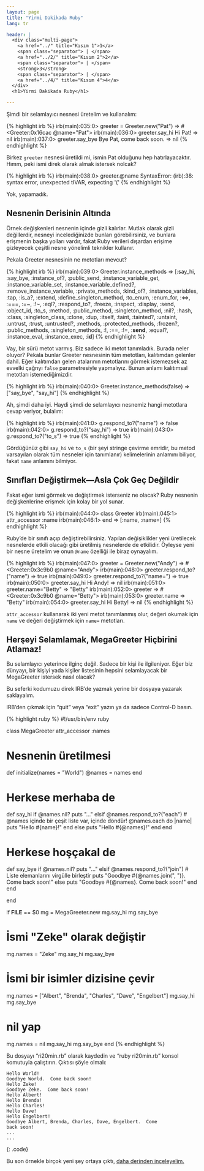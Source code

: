 ```yaml
---
layout: page
title: "Yirmi Dakikada Ruby"
lang: tr

header: |
  <div class="multi-page">
    <a href="../" title="Kısım 1">1</a>
    <span class="separator"> | </span>
    <a href="../2/" title="Kısım 2">2</a>
    <span class="separator"> | </span>
    <strong>3</strong>
    <span class="separator"> | </span>
    <a href="../4/" title="Kısım 4">4</a>
  </div>
  <h1>Yirmi Dakikada Ruby</h1>

---
```


Şimdi bir selamlayıcı nesnesi üretelim ve kullanalım:

{% highlight irb %}
irb(main):035:0> greeter = Greeter.new("Pat")
=> #<Greeter:0x16cac @name="Pat">
irb(main):036:0> greeter.say_hi
Hi Pat!
=> nil
irb(main):037:0> greeter.say_bye
Bye Pat, come back soon.
=> nil
{% endhighlight %}

Birkez `greeter` nesnesi üretildi mi, ismin Pat olduğunu hep hatırlayacaktır.
Hımm, peki ismi direk olarak almak istersek nolcak?

{% highlight irb %}
irb(main):038:0> greeter.@name
SyntaxError: (irb):38: syntax error, unexpected tIVAR, expecting '('
{% endhighlight %}

Yok, yapamadık.

## Nesnenin Derisinin Altında

Örnek değişkenleri nesnenin içinde gizli kalırlar. Mutlak olarak gizli
değillerdir, nesneyi incelediğinizde bunları görebilirsiniz, ve bunlara
erişmenin başka yolları vardır, fakat Ruby
verileri dışardan erişime gizleyecek çeşitli nesne yönelimli teknikler
kullanır.

Pekala Greeter nesnesinin ne metotları mevcut?

{% highlight irb %}
irb(main):039:0> Greeter.instance_methods
=> [:say_hi, :say_bye, :instance_of?, :public_send,
    :instance_variable_get, :instance_variable_set,
    :instance_variable_defined?, :remove_instance_variable,
    :private_methods, :kind_of?, :instance_variables, :tap,
    :is_a?, :extend, :define_singleton_method, :to_enum,
    :enum_for, :<=>, :===, :=~, :!~, :eql?, :respond_to?,
    :freeze, :inspect, :display, :send, :object_id, :to_s,
    :method, :public_method, :singleton_method, :nil?, :hash,
    :class, :singleton_class, :clone, :dup, :itself, :taint,
    :tainted?, :untaint, :untrust, :trust, :untrusted?, :methods,
    :protected_methods, :frozen?, :public_methods, :singleton_methods,
    :!, :==, :!=, :__send__, :equal?, :instance_eval, :instance_exec, :__id__]
{% endhighlight %}

Vay, bir sürü metot varmış. Biz sadece iki metot tanımladık. Burada neler
oluyor? Pekala bunlar Greeter nesnesinin tüm metotları, kalıtımdan
gelenler dahil. Eğer kalıtımdan gelen atalarının metotlarını görmek
istemezsek az evvelki çağrıyı `false` parametresiyle yapmalıyız. Bunun
anlamı kalıtımsal metotları istemediğimizdir.

{% highlight irb %}
irb(main):040:0> Greeter.instance_methods(false)
=> ["say_bye", "say_hi"]
{% endhighlight %}

Ah, şimdi daha iyi. Haydi şimdi de selamlayıcı nesnemiz hangi metotlara
cevap veriyor, bulalım:

{% highlight irb %}
irb(main):041:0> g.respond_to?("name")
=> false
irb(main):042:0> g.respond_to?("say_hi")
=> true
irb(main):043:0> g.respond_to?("to_s")
=> true
{% endhighlight %}

Gördüğünüz gibi `say_hi` ve `to_s` (bir şeyi stringe çevirme emridir, bu metod
varsayılan olarak tüm nesneler için tanımlanır)
kelimelerinin anlamını biliyor, fakat `name` anlamını bilmiyor.

## Sınıfları Değiştirmek—Asla Çok Geç Değildir

Fakat eğer ismi görmek ve değiştirmek isterseniz ne olacak? Ruby
nesnenin değişkenlerine erişmek için kolay bir yol sunar.

{% highlight irb %}
irb(main):044:0> class Greeter
irb(main):045:1>   attr_accessor :name
irb(main):046:1> end
=> [:name, :name=]
{% endhighlight %}

Ruby’de bir sınıfı açıp değiştirebilirsiniz. Yapılan değişiklikler
yeni üretilecek nesnelerde etkili olacağı gibi üretilmiş nesnelerde de
etkilidir. Öyleyse yeni bir nesne üretelim ve onun `@name` özelliği ile
biraz oynayalım.

{% highlight irb %}
irb(main):047:0> greeter = Greeter.new("Andy")
=> #<Greeter:0x3c9b0 @name="Andy">
irb(main):048:0> greeter.respond_to?("name")
=> true
irb(main):049:0> greeter.respond_to?("name=")
=> true
irb(main):050:0> greeter.say_hi
Hi Andy!
=> nil
irb(main):051:0> greeter.name="Betty"
=> "Betty"
irb(main):052:0> greeter
=> #<Greeter:0x3c9b0 @name="Betty">
irb(main):053:0> greeter.name
=> "Betty"
irb(main):054:0> greeter.say_hi
Hi Betty!
=> nil
{% endhighlight %}

`attr_accessor` kullanarak iki yeni metot tanımlanmış olur, değeri
okumak için `name` ve değeri değiştirmek için `name=` metotları.

## Herşeyi Selamlamak, MegaGreeter Hiçbirini Atlamaz!

Bu selamlayıcı yeterince ilginç değil. Sadece bir kişi ile ilgileniyor.
Eğer biz dünyayı, bir kişiyi yada kişiler listesinin hepsini
selamlayacak bir MegaGreeter istersek nasıl olacak?

Bu seferki kodumuzu direk IRB’de yazmak yerine bir dosyaya yazarak
saklayalım.

IRB’den çıkmak için “quit” veya “exit” yazın ya da sadece Control-D basın.

{% highlight ruby %}
#!/usr/bin/env ruby

class MegaGreeter
  attr_accessor :names

  # Nesnenin üretilmesi
  def initialize(names = "World")
    @names = names
  end

  # Herkese merhaba de
  def say_hi
    if @names.nil?
      puts "..."
    elsif @names.respond_to?("each")
      # @names içinde bir çeşit liste var, içinde döndür!
      @names.each do |name|
        puts "Hello #{name}!"
      end
    else
      puts "Hello #{@names}!"
    end
  end

  # Herkese hoşçakal de
  def say_bye
    if @names.nil?
      puts "..."
    elsif @names.respond_to?("join")
      # Liste elemanlarını virgülle birleştir
      puts "Goodbye #{@names.join(", ")}.  Come back soon!"
    else
      puts "Goodbye #{@names}.  Come back soon!"
    end
  end

end


if __FILE__ == $0
  mg = MegaGreeter.new
  mg.say_hi
  mg.say_bye

  # İsmi "Zeke" olarak değiştir
  mg.names = "Zeke"
  mg.say_hi
  mg.say_bye

  # İsmi bir isimler dizisine çevir
  mg.names = ["Albert", "Brenda", "Charles",
    "Dave", "Engelbert"]
  mg.say_hi
  mg.say_bye

  #  nil yap
  mg.names = nil
  mg.say_hi
  mg.say_bye
end
{% endhighlight %}

Bu dosyayı “ri20min.rb” olarak kaydedin ve “ruby ri20min.rb” konsol
komutuyla çalıştırın. Çıktısı şöyle olmalı:

    Hello World!
    Goodbye World.  Come back soon!
    Hello Zeke!
    Goodbye Zeke.  Come back soon!
    Hello Albert!
    Hello Brenda!
    Hello Charles!
    Hello Dave!
    Hello Engelbert!
    Goodbye Albert, Brenda, Charles, Dave, Engelbert.  Come
    back soon!
    ...
    ...
{: .code}

Bu son örnekle birçok yeni şey ortaya çıktı, [daha derinden
inceleyelim.](../4/)
